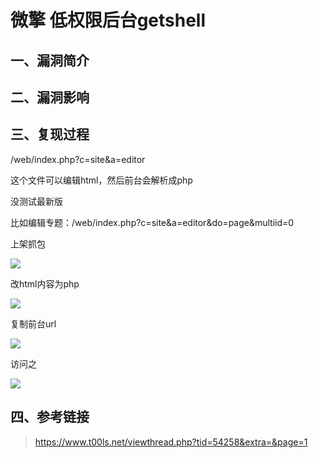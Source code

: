 微擎 低权限后台getshell
=======================

一、漏洞简介
------------

二、漏洞影响
------------

三、复现过程
------------

/web/index.php?c=site&a=editor

这个文件可以编辑html，然后前台会解析成php

没测试最新版

比如编辑专题：/web/index.php?c=site&a=editor&do=page&multiid=0

上架抓包

![](resource/微擎低权限后台getshell/media/rId24.png)

改html内容为php

![](resource/微擎低权限后台getshell/media/rId25.png)

复制前台url

![](resource/微擎低权限后台getshell/media/rId26.png)

访问之

![](resource/微擎低权限后台getshell/media/rId27.png)

四、参考链接
------------

> <https://www.t00ls.net/viewthread.php?tid=54258&extra=&page=1>
